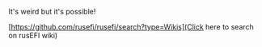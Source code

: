 It's weird but it's possible!

[https://github.com/rusefi/rusefi/search?type=Wikis](Click here to search on rusEFI wiki)